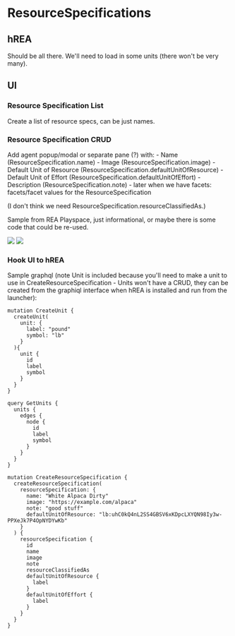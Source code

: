 # ResourceSpecifications

## hREA

Should be all there.  We'll need to load in some units (there won't be very many).

## UI

### Resource Specification List
Create a list of resource specs, can be just names.

### Resource Specification CRUD
Add agent popup/modal or separate pane (?) with:
    - Name (ResourceSpecification.name)
    - Image (ResourceSpecification.image)
    - Default Unit of Resource (ResourceSpecification.defaultUnitOfResource)
    - Default Unit of Effort (ResourceSpecification.defaultUnitOfEffort)
    - Description (ResourceSpecification.note)
    - later when we have facets: facets/facet values for the ResourceSpecification
    
(I don't think we need ResourceSpecification.resourceClassifiedAs.)
    
Sample from REA Playspace, just informational, or maybe there is some code that could be re-used.

![](https://i.imgur.com/MPqKQYd.png)
![](https://i.imgur.com/9VaVUA9.png)

### Hook UI to hREA

Sample graphql (note Unit is included because you'll need to make a unit to use in CreateResourceSpecification - Units won't have a CRUD, they can be created from the graphiql interface when hREA is installed and run from the launcher):
```
mutation CreateUnit {
  createUnit(
    unit: {
      label: "pound"
      symbol: "lb"
    }
  ){
    unit {
      id
      label
      symbol
    }
  }
}

query GetUnits {
  units {
    edges {
      node {
        id
        label
        symbol
      }
    }
  }
}

mutation CreateResourceSpecification {
  createResourceSpecification(
    resourceSpecification: {
      name: "White Alpaca Dirty"
      image: "https://example.com/alpaca"
      note: "good stuff"
      defaultUnitOfResource: "lb:uhC0kQ4nL2SS4GBSV6xKDpcLXYQN98Iy3w-PPXeJk7P4OpNYDYwKb"
    } 
  ) {
    resourceSpecification {
      id
      name
      image
      note
      resourceClassifiedAs
      defaultUnitOfResource {
        label
      }
      defaultUnitOfEffort {
        label
      }
    }
  }
}
```
